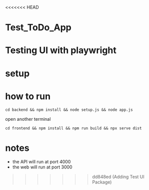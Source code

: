 <<<<<<< HEAD
# Test_ToDo_App
Testing UI with playwright
=======
# setup

# how to run

`cd backend && npm install && node setup.js && node app.js`

open another terminal

`cd frontend && npm install && npm run build && npx serve dist`

# notes

- the API will run at port 4000
- the web will run at port 3000
>>>>>>> dd848ed (Adding Test UI Package)
